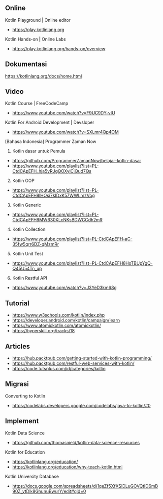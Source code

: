 ## Online

Kotlin Playground | Online editor
- https://play.kotlinlang.org

Kotlin Hands-on | Online Labs
- https://play.kotlinlang.org/hands-on/overview

## Dokumentasi

https://kotlinlang.org/docs/home.html

## Video

Kotlin Course | FreeCodeCamp
- https://www.youtube.com/watch?v=F9UC9DY-vIU

Kotlin For Android Development | Devsloper
- https://www.youtube.com/watch?v=SXLmr4Qp4OM

\[Bahasa Indonesia] Programmer Zaman Now
1. Kotlin dasar untuk Pemula
- https://github.com/ProgrammerZamanNow/belajar-kotlin-dasar
- https://www.youtube.com/playlist?list=PL-CtdCApEFH_hja5vRJgQOXylCiQud7Qa
2. Kotlin OOP
- https://www.youtube.com/playlist?list=PL-CtdCApEFH8lHOsi7kIDxK57WWLmzVog
3. Kotlin Generic
- https://www.youtube.com/playlist?list=PL-CtdCApEFH8MW630XLcNKsBDWCCdh2mR
4. Kotlin Collection
- https://www.youtube.com/playlist?list=PL-CtdCApEFH-aC-35fw5qrr6DZ-qMzmRr
5. Kotlin Unit Test
- https://www.youtube.com/playlist?list=PL-CtdCApEFH8HoTBUpYgQ-Q45U54Tn_up
6. Kotlin Restful API
- https://www.youtube.com/watch?v=J3YeD3km68g

## Tutorial

- https://www.w3schools.com/kotlin/index.php
- https://developer.android.com/kotlin/campaign/learn
- https://www.atomickotlin.com/atomickotlin/
- https://hyperskill.org/tracks/18

## Articles

- https://hub.packtpub.com/getting-started-with-kotlin-programming/
- https://hub.packtpub.com/restful-web-services-with-kotlin/
- https://code.tutsplus.com/id/categories/kotlin

## Migrasi

Converting to Kotlin
- https://codelabs.developers.google.com/codelabs/java-to-kotlin/#0

## Implement

Kotlin Data Science
- https://github.com/thomasnield/kotlin-data-science-resources

Kotlin for Education
- https://kotlinlang.org/education/
- https://kotlinlang.org/education/why-teach-kotlin.html

Kotlin University Database
- https://docs.google.com/spreadsheets/d/1qeZf5XfXSlDLuGOVQtID6mB90Z_ytDlk8GhunuBwurY/edit#gid=0

